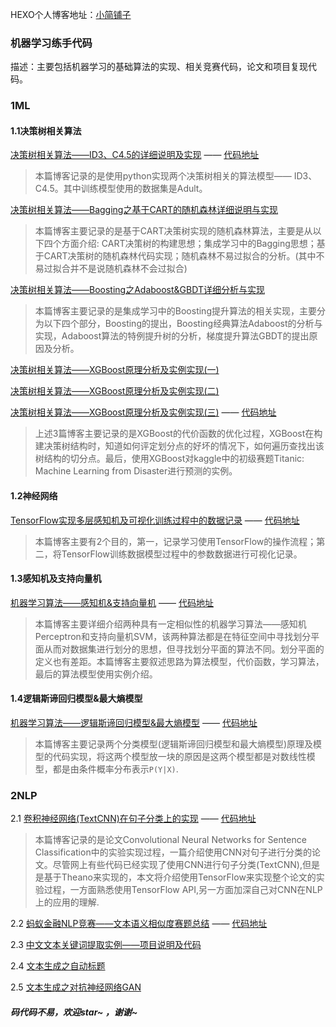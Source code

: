 HEXO个人博客地址：[小简铺子](https://jianwenjun.xyz)

### 机器学习练手代码
描述：主要包括机器学习的基础算法的实现、相关竞赛代码，论文和项目复现代码。

### 1ML
#### 1.1决策树相关算法
[决策树相关算法——ID3、C4.5的详细说明及实现](https://blog.csdn.net/u014732537/article/details/79667599) —— [代码地址](https://github.com/JianWenJun/MLDemo/blob/master/ML/DecisionTree/decision_tree.py)
>本篇博客记录的是使用python实现两个决策树相关的算法模型—— ID3、C4.5。其中训练模型使用的数据集是Adult。

[决策树相关算法——Bagging之基于CART的随机森林详细说明与实现](https://blog.csdn.net/u014732537/article/details/79667679)
>本篇博客主要记录的是基于CART决策树实现的随机森林算法，主要是从以下四个方面介绍: CART决策树的构建思想；集成学习中的Bagging思想；基于CART决策树的随机森林代码实现；随机森林不易过拟合的分析。(其中不易过拟合并不是说随机森林不会过拟合)

[决策树相关算法——Boosting之Adaboost&GBDT详细分析与实现](https://jianwenjun.xyz/2018/04/12/%E5%86%B3%E7%AD%96%E6%A0%91%E7%9B%B8%E5%85%B3%E7%AE%97%E6%B3%95%E2%80%94%E2%80%94Boosting%E4%B9%8BAdaboost-GBDT%E8%AF%A6%E7%BB%86%E5%88%86%E6%9E%90%E4%B8%8E%E5%AE%9E%E7%8E%B0/)
>本篇博客主要记录的是集成学习中的Boosting提升算法的相关实现，主要分为以下四个部分，Boosting的提出，Boosting经典算法Adaboost的分析与实现，Adaboost算法的特例提升树的分析，梯度提升算法GBDT的提出原因及分析。

[决策树相关算法——XGBoost原理分析及实例实现(一)](https://jianwenjun.xyz/2018/04/26/%E5%86%B3%E7%AD%96%E6%A0%91%E7%9B%B8%E5%85%B3%E7%AE%97%E6%B3%95%E2%80%94%E2%80%94XGBoost%E5%8E%9F%E7%90%86%E5%88%86%E6%9E%90%E5%8F%8A%E5%AE%9E%E4%BE%8B%E5%AE%9E%E7%8E%B0-%E4%B8%80/)  

[决策树相关算法——XGBoost原理分析及实例实现(二)](https://jianwenjun.xyz/2018/04/27/%E5%86%B3%E7%AD%96%E6%A0%91%E7%9B%B8%E5%85%B3%E7%AE%97%E6%B3%95%E2%80%94%E2%80%94XGBoost%E5%8E%9F%E7%90%86%E5%88%86%E6%9E%90%E5%8F%8A%E5%AE%9E%E4%BE%8B%E5%AE%9E%E7%8E%B0-%E4%BA%8C/)  

[决策树相关算法——XGBoost原理分析及实例实现(三)](https://jianwenjun.xyz/2018/05/02/%E5%86%B3%E7%AD%96%E6%A0%91%E7%9B%B8%E5%85%B3%E7%AE%97%E6%B3%95%E2%80%94%E2%80%94XGBoost%E5%8E%9F%E7%90%86%E5%88%86%E6%9E%90%E5%8F%8A%E5%AE%9E%E4%BE%8B%E5%AE%9E%E7%8E%B0-%E4%B8%89/) —— [代码地址](https://github.com/JianWenJun/MLDemo/blob/master/ML/DecisionTree/xgboost_demo.py)
>上述3篇博客主要记录的是XGBoost的代价函数的优化过程，XGBoost在构建决策树结构时，知道如何评定划分点的好坏的情况下，如何遍历查找出该树结构的切分点。最后，使用XGBoost对kaggle中的初级赛题Titanic: Machine Learning from Disaster进行预测的实例。

#### 1.2神经网络
[TensorFlow实现多层感知机及可视化训练过程中的数据记录](http://blog.csdn.net/u014732537/article/details/79412672) —— [代码地址](https://github.com/JianWenJun/MLDemo/blob/master/ML/TensorDemo/NN_tf.py)
>本篇博客主要有2个目的，第一，记录学习使用TensorFlow的操作流程；第二，将TensorFlow训练数据模型过程中的参数数据进行可视化记录。

#### 1.3感知机及支持向量机
[机器学习算法——感知机&支持向量机](https://jianwenjun.xyz/2018/05/05/%E6%9C%BA%E5%99%A8%E5%AD%A6%E4%B9%A0%E7%AE%97%E6%B3%95%E2%80%94%E2%80%94%E6%84%9F%E7%9F%A5%E6%9C%BA-%E6%94%AF%E6%8C%81%E5%90%91%E9%87%8F%E6%9C%BA/) —— [代码地址](https://github.com/JianWenJun/MLDemo/tree/master/ML/Perce_SVM)
>本篇博客主要详细介绍两种具有一定相似性的机器学习算法——感知机Perceptron和支持向量机SVM，该两种算法都是在特征空间中寻找划分平面从而对数据集进行划分的思想，但寻找划分平面的算法不同。划分平面的定义也有差距。本篇博客主要叙述思路为算法模型，代价函数，学习算法，最后的算法模型使用实例介绍。

#### 1.4逻辑斯谛回归模型&最大熵模型
[机器学习算法——逻辑斯谛回归模型&最大熵模型](https://jianwenjun.xyz/2018/05/15/%E6%9C%BA%E5%99%A8%E5%AD%A6%E4%B9%A0%E7%AE%97%E6%B3%95%E2%80%94%E2%80%94%E9%80%BB%E8%BE%91%E6%96%AF%E8%B0%9B%E5%9B%9E%E5%BD%92-%E6%9C%80%E5%A4%A7%E7%86%B5%E6%A8%A1%E5%9E%8B/) —— [代码地址](https://github.com/JianWenJun/MLDemo/blob/master/ML/LogisticRegression_MEM/LR_MEM_demo.py)
>本篇博客主要记录两个分类模型(逻辑斯谛回归模型和最大熵模型)原理及模型的代码实现，将这两个模型放一块的原因是这两个模型都是对数线性模型，都是由条件概率分布表示`P(Y|X)`.

### 2NLP
2.1 [卷积神经网络(TextCNN)在句子分类上的实现](http://blog.csdn.net/u014732537/article/details/79573174) —— [代码地址](https://github.com/JianWenJun/MLDemo/blob/master/NLP/Text_CNN/text_cnn_main.py)
> 本篇博客记录的是论文Convolutional Neural Networks for Sentence Classification中的实验实现过程，一篇介绍使用CNN对句子进行分类的论文。尽管网上有些代码已经实现了使用CNN进行句子分类(TextCNN),但是是基于Theano来实现的，本文将介绍使用TensorFlow来实现整个论文的实验过程，一方面熟悉使用TensorFlow API,另一方面加深自己对CNN在NLP上的应用的理解. 

2.2 [蚂蚁金融NLP竞赛——文本语义相似度赛题总结](https://jianwenjun.xyz/) —— [代码地址](https://github.com/JianWenJun/MLDemo/blob/master/Financial_NLP/final_demo/README.md)

2.3 [中文文本关键词提取实例——项目说明及代码](https://github.com/JianWenJun/MLDemo/blob/master/NLP/Multi_Label/ShengCe/%E7%A5%9E%E7%AD%96%E6%9D%AF%2B14%2B%E5%B0%B1%E5%B7%AE%E9%82%A3%E4%B9%88%E4%B8%80%E7%82%B9%E7%82%B9%2B%E9%A1%B9%E7%9B%AE%E8%AF%B4%E6%98%8E.pdf)

2.4 [文本生成之自动标题](https://github.com/JianWenJun/MLDemo/tree/master/NLP/AutoTitle_F)

2.5 [文本生成之对抗神经网络GAN](https://github.com/JianWenJun/MLDemo/blob/master/NLP/GAN%26NLP.md)

##### 码代码不易，欢迎star~ ，谢谢~